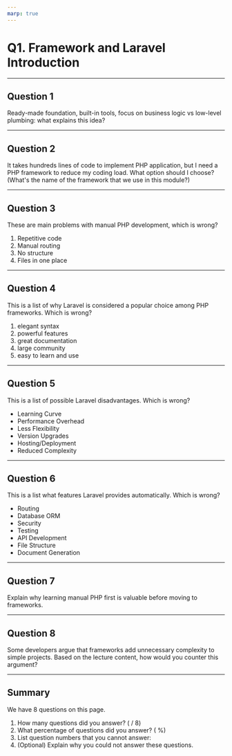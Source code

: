 ```yaml
---
marp: true
---
```


# Q1. Framework and Laravel Introduction

---

## Question 1

Ready-made foundation, built-in tools, focus on business logic vs low-level plumbing: what explains this idea?

---

## Question 2

It takes hundreds lines of code to implement PHP application, but I need a PHP framework to reduce my coding load. What option should I choose? (What's the name of the framework that we use in this module?)

---

## Question 3

These are main problems with manual PHP development, which is wrong?

1. Repetitive code
2. Manual routing
3. No structure
4. Files in one place

---

## Question 4

This is a list of why Laravel is considered a popular choice among PHP frameworks. Which is wrong?

1. elegant syntax
2. powerful features
3. great documentation
4. large community
5. easy to learn and use

---

## Question 5

This is a list of possible Laravel disadvantages. Which is wrong?

- Learning Curve
- Performance Overhead
- Less Flexibility
- Version Upgrades
- Hosting/Deployment
- Reduced Complexity

---

## Question 6

This is a list what features Laravel provides automatically. Which is wrong?

- Routing
- Database ORM
- Security
- Testing
- API Development
- File Structure
- Document Generation

---

## Question 7

Explain why learning manual PHP first is valuable before moving to frameworks.

---

## Question 8

Some developers argue that frameworks add unnecessary complexity to simple projects. Based on the lecture content, how would you counter this argument?

---

## Summary

We have 8 questions on this page.

1. How many questions did you answer? ( / 8)
2. What percentage of questions did you answer? (  %)
3. List question numbers that you cannot answer:
4. (Optional) Explain why you could not answer these questions.
